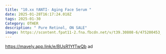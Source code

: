 ```yaml
---
title: "10.xx ‼ANTI- Aging Face Serum "
date: 2025-01-28T16:17:24.018Z
tags: 2025-01-30
Category: OTHER
description: " Pure Retinol, ON SALE"
image: https://scontent.fpat11-2.fna.fbcdn.net/v/t39.30808-6/475200453_122138423798522111_8586989978675372982_n.jpg?_nc_cat=106&ccb=1-7&_nc_sid=127cfc&_nc_ohc=L3jMvxJQV20Q7kNvgEhKQj_&_nc_zt=23&_nc_ht=scontent.fpat11-2.fna&_nc_gid=AetCZaVkYCSu1Dd1S1plO_1&oh=00_AYCCw_GHvb36FAgm7VltVnaatXaWA2MKoMswBi23xhZ4_A&oe=679ECE3B
---
```

https://mavely.app.link/e/BUsR1YfTwQb   ad